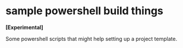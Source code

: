 # sample powershell build things

**[Experimental]**

Some powershell scripts that might help setting up a project template.